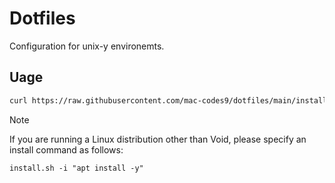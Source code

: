# Dotfiles

Configuration for unix-y environemts.

## Uage

``` sh
curl https://raw.githubusercontent.com/mac-codes9/dotfiles/main/install.sh | sh
```
> [!NOTE]
> If you are running a Linux distribution other than Void, please specify an install command as follows:
> ```
> install.sh -i "apt install -y"
> ```
